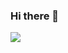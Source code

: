 ### Hi there 👋


<img style="margin:auto" src="https://github-readme-stats.vercel.app/api?username=MarwanMashra&&show_icons=true&title_color=ffffff&icon_color=bb2acf&text_color=daf7dc&bg_color=151515">
<!--
**MarwanMashra/MarwanMashra** is a ✨ _special_ ✨ repository because its `README.md` (this file) appears on your GitHub profile.

Here are some ideas to get you started:

- 🔭 I’m currently working on ...
- 🌱 I’m currently learning ...
- 👯 I’m looking to collaborate on ...
- 🤔 I’m looking for help with ...
- 💬 Ask me about ...
- 📫 How to reach me: ...
- 😄 Pronouns: ...
- ⚡ Fun fact: ...
-->
